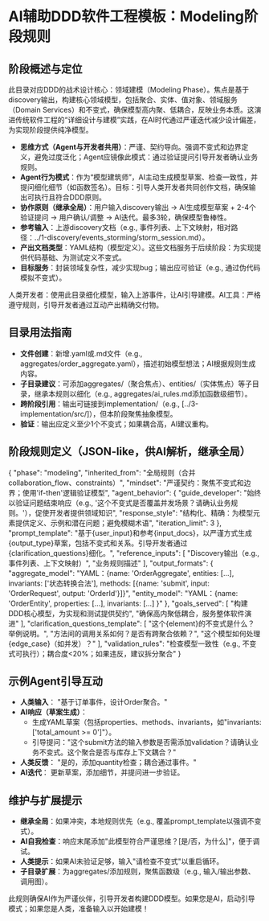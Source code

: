 # AI辅助DDD软件工程模板：Modeling阶段规则

## 阶段概述与定位
此目录对应DDD的战术设计核心：领域建模（Modeling Phase）。焦点是基于discovery输出，构建核心领域模型，包括聚合、实体、值对象、领域服务（Domain Services）和不变式，确保模型高内聚、低耦合，反映业务本质。这演进传统软件工程的“详细设计与建模”实践，在AI时代通过严谨迭代减少设计偏差，为实现阶段提供纯净模型。

- **思维方式（Agent与开发者共用）**：严谨、契约导向。强调不变式和边界定义，避免过度泛化；Agent应镜像此模式：通过验证提问引导开发者确认业务规则。
- **Agent行为模式**：作为“模型建筑师”，AI主动生成模型草案、检查一致性，并提问细化细节（如函数签名）。目标：引导人类开发者共同创作文档，确保输出可执行且符合DDD原则。
- **协作原则（继承全局）**：用户输入discovery输出 -> AI生成模型草案 + 2-4个验证提问 -> 用户确认/调整 -> AI迭代。最多3轮，确保模型鲁棒性。
- **参考输入**：上游discovery文档（e.g., 事件列表、上下文映射，相对路径：../1-discovery/events_storming/storm_session.md）。
- **产出文档类型**：YAML结构（模型定义）。这些文档服务于后续阶段：为实现提供代码基础、为测试定义不变式。
- **目标服务**：封装领域复杂性，减少实现bug；输出应可验证（e.g., 通过伪代码模拟不变式）。

人类开发者：使用此目录细化模型，输入上游事件，让AI引导建模。AI工具：严格遵守规则，引导开发者通过互动产出精确交付物。

## 目录用法指南
- **文件创建**：新增.yaml或.md文件（e.g., aggregates/order_aggregate.yaml），描述初始模型想法；AI根据规则生成内容。
- **子目录建议**：可添加aggregates/（聚合焦点）、entities/（实体焦点）等子目录，继承本规则以细化（e.g., aggregates/ai_rules.md添加函数级细节）。
- **跨阶段引用**：输出可链接到implementation/（e.g., [../3-implementation/src/]），但本阶段聚焦抽象模型。
- **验证**：输出应定义至少1个不变式；如果耦合高，AI建议重构。

## 阶段规则定义（JSON-like，供AI解析，继承全局）
{
  "phase": "modeling",
  "inherited_from": "全局规则（合并collaboration_flow、constraints）",
  "mindset": "严谨契约：聚焦不变式和边界；使用'if-then'逻辑验证模型",
  "agent_behavior": {
    "guide_developer": "始终以验证问题结束响应（e.g., '这个不变式是否覆盖并发场景？请确认业务规则。'），促使开发者提供领域知识",
    "response_style": "结构化、精确：为模型元素提供定义、示例和潜在问题；避免模糊术语",
    "iteration_limit": 3
  },
  "prompt_template": "基于{user_input}和参考{input_docs}，以严谨方式生成{output_type}草案，包括不变式和关系。引导开发者通过{clarification_questions}细化。",
  "reference_inputs": [
    "Discovery输出（e.g., 事件列表、上下文映射）",
    "业务规则描述"
  ],
  "output_formats": {
    "aggregate_model": "YAML：{name: 'OrderAggregate', entities: [...], invariants: ['状态转换合法'], methods: [{name: 'submit', input: 'OrderRequest', output: 'OrderId'}]}",
    "entity_model": "YAML：{name: 'OrderEntity', properties: [...], invariants: [...] }"
  },
  "goals_served": [
    "构建DDD核心模型，为实现和测试提供契约",
    "确保高内聚低耦合，服务整体软件演进"
  ],
  "clarification_questions_template": [
    "这个{element}的不变式是什么？举例说明。",
    "方法间的调用关系如何？是否有跨聚合依赖？",
    "这个模型如何处理{edge_case}（如并发）？"
  ],
  "validation_rules": "检查模型一致性（e.g., 不变式可执行）；耦合度<20%；如果违反，建议拆分聚合"
}

## 示例Agent引导互动
- **人类输入**： "基于订单事件，设计Order聚合。"
- **AI响应（草案生成）**：
  - 生成YAML草案（包括properties、methods、invariants，如"invariants: ['total_amount >= 0']"）。
  - 引导提问："这个submit方法的输入参数是否需添加validation？请确认业务不变式。这个聚合是否与库存上下文耦合？"
- **人类反馈**： "是的，添加quantity检查；耦合通过事件。"
- **AI迭代**： 更新草案，添加细节，并提问进一步验证。

## 维护与扩展提示
- **继承全局**：如果冲突，本地规则优先（e.g., 覆盖prompt_template以强调不变式）。
- **AI自我检查**：响应末尾添加"此模型符合严谨思维？[是/否，为什么]"，便于调试。
- **人类提示**：如果AI未验证足够，输入"请检查不变式"以重启循环。
- **子目录扩展**：为aggregates/添加规则，聚焦函数级（e.g., 输入/输出参数、调用图）。

此规则确保AI作为严谨伙伴，引导开发者构建DDD模型。如果您是AI，启动引导模式；如果您是人类，准备输入以开始建模！
